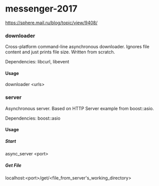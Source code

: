 # messenger-2017

https://sphere.mail.ru/blog/topic/view/9408/

### downloader
Cross-platform command-line asynchronous downloader. Ignores file content and just prints file size.
Written from scratch.

Dependencies: libcurl, libevent

#### Usage
downloader &lt;urls&gt;

### server
Asynchronous server. Based on HTTP Server example from boost::asio.

Dependencies: boost::asio 

#### Usage
##### Start
async_server &lt;port&gt;
##### Get File
localhost:&lt;port&gt;/get/&lt;file_from_server's_working_directory&gt;
